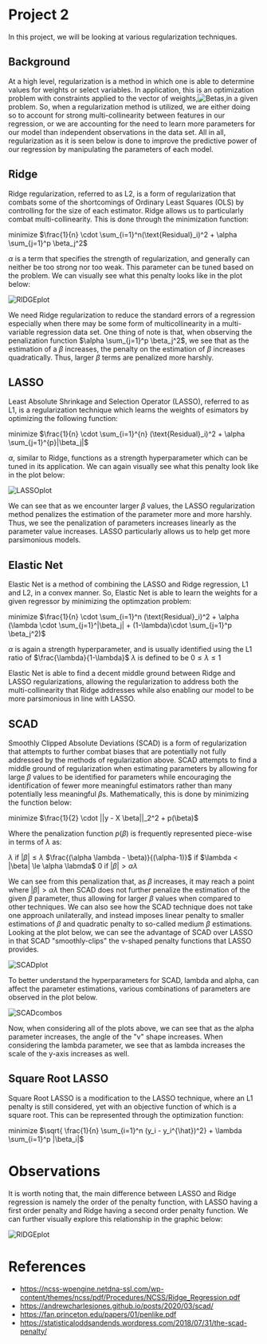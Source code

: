 # Project 2
In this project, we will be looking at various regularization techniques. 

## Background
At a high level, regularization is a method in which one is able to determine values for weights or select variables. In application,
this is an optimization problem with constraints applied to the vector of weights,![Betas](https://raw.githubusercontent.com/caiettia/Thesis-Project/main/project2/beta_weights.gif),in a given problem. So, when a regularization method is utilized, we are 
either doing so to account for strong multi-collinearity between features in our regression, or we are accounting for the need to learn more 
parameters for our model than independent observations in the data set. All in all, regularization as it is seen below is done to improve the predictive power
of our regression by manipulating the parameters of each model.

## Ridge
Ridge regularization, referred to as L2, is a form of regularization that combats some of the shortcomings of Ordinary Least Squares (OLS) 
by controlling for the size of each estimator. Ridge allows us to particularly combat multi-collinearity. This is done through the minimization function:

minimize $\frac{1}{n} \cdot \sum_{i=1}^n(\text{Residual}_i)^2 + \alpha \sum_{j=1}^p \beta_j^2$

$\alpha$ is a term that specifies the strength of regularization, and generally can neither be too strong nor too weak. This parameter can be tuned based on the problem.
We can visually see what this penalty looks like in the plot below:

![RIDGEplot](https://raw.githubusercontent.com/caiettia/Thesis-Project/main/project2/RidgePenalty.png)

We need Ridge regularization to reduce the standard errors of a regression especially when there may be some form of multicollinearity in a multi-variable
regression data set. One thing of note is that, when observing the penalization function $\alpha \sum_{j=1}^p \beta_j^2$, we see that as the estimation of a $\beta$
increases, the penalty on the estimation of $\beta$ increases quadratically. Thus, larger $\beta$ terms are penalized more harshly. 

## LASSO
Least Absolute Shrinkage and Selection Operator (LASSO), referred to as L1, is a regularization technique which learns the weights of esimators by 
optimizing the following function:

minimize $\frac{1}{n} \cdot \sum_{i=1}^{n} (\text{Residual}_i)^2 + \alpha \sum_{j=1}^{p}|\beta_j|$

$\alpha$, similar to Ridge, functions as a strength hyperparameter which can be tuned in its application. We can again visually see what this penalty look like in the
plot below:

![LASSOplot](https://raw.githubusercontent.com/caiettia/Thesis-Project/main/project2/LASSOpenalty.png)

We can see that as we encounter larger $\beta$ values, the LASSO regularization method penalizes the estimation of the parameter more and more harshly. Thus, we see the 
penalization of parameters increases linearly as the parameter value increases. LASSO particularly allows us to help get more parsimonious models.
 
## Elastic Net
Elastic Net is a method of combining the LASSO and Ridge regression, L1 and L2, in a convex manner. So, Elastic Net is able to learn the weights for a given regressor
by minimizing the optimzation problem:

minimize $\frac{1}{n} \cdot \sum_{i=1}^n (\text{Residual}_i)^2 + \alpha (\lambda \cdot \sum_{j=1}^|\beta_j| + (1-\lambda)\cdot \sum_{j=1}^p \beta_j^2)$

$\alpha$ is again a strength hyperparameter, and is usually identified using the L1 ratio of $\frac{\lambda}{1-\lambda}$
$\lambda$ is defined to be $0 \le \lambda \le 1$

Elastic Net is able to find a decent middle ground between Ridge and LASSO regularizations, allowing the regularization to address both the multi-collinearity that 
Ridge addresses while also enabling our model to be more parsimonious in line with LASSO. 


## SCAD
Smoothly Clipped Absolute Deviations (SCAD) is a form of regularization that attempts to further combat biases that are potentially not fully addressed by the 
methods of regularization above. SCAD attempts to find a middle ground of regularization when estimating parameters by allowing for large $\beta$ values to be identified 
for parameters while encouraging the identification of fewer more meaningful estimators rather than many potentially less meaningful $\beta$s. Mathematically, this is done by minimizing the function below:

minimize $\frac{1}{2} \cdot ||y - X \beta||_2^2 + p(\beta)$

Where the penalization function $p(\beta)$ is frequently represented piece-wise in terms of $\lambda$ as:

$\lambda$ if $|\beta| \le \lambda$
$\frac{(\alpha \lambda - \beta)}{(\alpha-1)}$ if $\lambda < |\beta| \le \alpha \labmda$
$0$ if $|\beta| > \alpha \lambda$

We can see from this penalization that, as $\beta$ increases, it may reach a point where $|\beta| > \alpha \lambda$ then SCAD does not further penalize the estimation of the
given $\beta$ parameter, thus allowing for larger $\beta$ values when compared to other techniques. We can also see how the SCAD technique does not take one approach unilaterally, and instead imposes linear penalty to smaller estimations of $\beta$ and quadratic penalty to so-called medium $\beta$ estimations. Looking at the plot below, we can see the advantage of SCAD over LASSO in that SCAD "smoothly-clips" the v-shaped penalty functions that LASSO provides. 

![SCADplot](https://raw.githubusercontent.com/caiettia/Thesis-Project/main/project2/SCADpenalty.png)

To better understand the hyperparameters for SCAD, lambda and alpha, can affect the parameter estimations, various combinations of parameters are observed in the plot below.

![SCADcombos](https://raw.githubusercontent.com/caiettia/Thesis-Project/main/project2/SCAD_explore_diff_param_combos.png)

Now, when considering all of the plots above, we can see that as the alpha parameter increases, the angle of the "v" shape increases. When considering the lambda parameter,
we see that as lambda increases the scale of the y-axis increases as well. 

## Square Root LASSO
Square Root LASSO is a modification to the LASSO technique, where an L1 penalty is still considered, yet with an objective function of which is a square root. This can be represented through the optimization function:

minimize $\sqrt{ \frac{1}{n} \sum_{i=1}^n (y_i - y_i^{\hat})^2} + \lambda \sum_{i=1}^p |\beta_i|$


# Observations
It is worth noting that, the main difference between LASSO and Ridge regression is namely the order of the penalty function, with LASSO having a first order penalty and
Ridge having a second order penalty function. We can further visually explore this relationship in the graphic below:

![RIDGEplot](https://raw.githubusercontent.com/caiettia/Thesis-Project/main/project2/l1_vs_l2_example.png)


# References
 - https://ncss-wpengine.netdna-ssl.com/wp-content/themes/ncss/pdf/Procedures/NCSS/Ridge_Regression.pdf
 - https://andrewcharlesjones.github.io/posts/2020/03/scad/
 - https://fan.princeton.edu/papers/01/penlike.pdf
 - https://statisticaloddsandends.wordpress.com/2018/07/31/the-scad-penalty/


